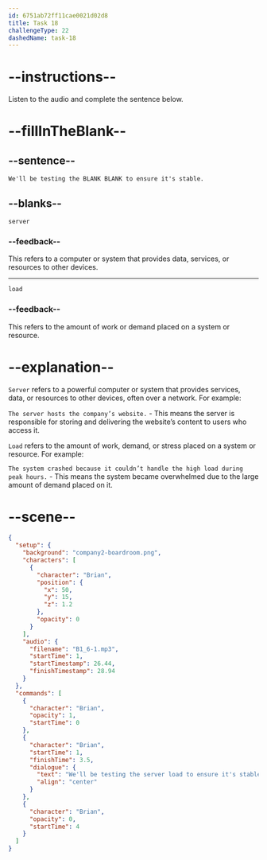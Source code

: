 ```yaml
---
id: 6751ab72ff11cae0021d02d8
title: Task 18
challengeType: 22
dashedName: task-18
---
```


<!-- (Audio) Brian: We'll be testing the server load to ensure it's stable. -->

# --instructions--

Listen to the audio and complete the sentence below.

# --fillInTheBlank--

## --sentence--

`We'll be testing the BLANK BLANK to ensure it's stable.`

## --blanks--

`server`

### --feedback--

This refers to a computer or system that provides data, services, or resources to other devices.

---

`load`

### --feedback--

This refers to the amount of work or demand placed on a system or resource.

# --explanation--

`Server` refers to a powerful computer or system that provides services, data, or resources to other devices, often over a network. For example:  

`The server hosts the company’s website.` - This means the server is responsible for storing and delivering the website’s content to users who access it.

`Load` refers to the amount of work, demand, or stress placed on a system or resource. For example:  

`The system crashed because it couldn’t handle the high load during peak hours.` - This means the system became overwhelmed due to the large amount of demand placed on it.

# --scene--

```json
{
  "setup": {
    "background": "company2-boardroom.png",
    "characters": [
      {
        "character": "Brian",
        "position": {
          "x": 50,
          "y": 15,
          "z": 1.2
        },
        "opacity": 0
      }
    ],
    "audio": {
      "filename": "B1_6-1.mp3",
      "startTime": 1,
      "startTimestamp": 26.44,
      "finishTimestamp": 28.94
    }
  },
  "commands": [
    {
      "character": "Brian",
      "opacity": 1,
      "startTime": 0
    },
    {
      "character": "Brian",
      "startTime": 1,
      "finishTime": 3.5,
      "dialogue": {
        "text": "We'll be testing the server load to ensure it's stable.",
        "align": "center"
      }
    },
    {
      "character": "Brian",
      "opacity": 0,
      "startTime": 4
    }
  ]
}
```

